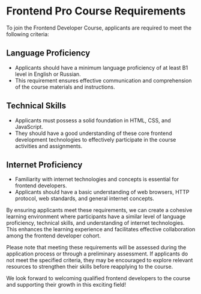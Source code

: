 # Frontend Pro Course Requirements

To join the Frontend Developer Course, applicants are required to meet the following criteria:

## Language Proficiency
- Applicants should have a minimum language proficiency of at least B1 level in English or Russian.
- This requirement ensures effective communication and comprehension of the course materials and instructions.

## Technical Skills
- Applicants must possess a solid foundation in HTML, CSS, and JavaScript.
- They should have a good understanding of these core frontend development technologies to effectively participate in the course activities and assignments.

## Internet Proficiency
- Familiarity with internet technologies and concepts is essential for frontend developers.
- Applicants should have a basic understanding of web browsers, HTTP protocol, web standards, and general internet concepts.

By ensuring applicants meet these requirements, we can create a cohesive learning environment where participants have a similar level of language proficiency, technical skills, and understanding of internet technologies. This enhances the learning experience and facilitates effective collaboration among the frontend developer cohort.

Please note that meeting these requirements will be assessed during the application process or through a preliminary assessment. If applicants do not meet the specified criteria, they may be encouraged to explore relevant resources to strengthen their skills before reapplying to the course.

We look forward to welcoming qualified frontend developers to the course and supporting their growth in this exciting field!
